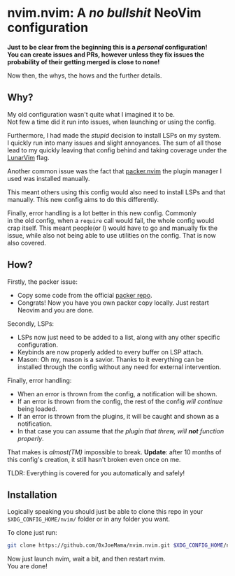 # nvim.nvim: A *no bullshit* NeoVim configuration

**Just to be clear from the beginning this is a *personal* configuration!  
You can create issues and PRs, however unless they fix issues the  
probability of their getting merged is close to none!**  

Now then, the whys, the hows and the further details.  

## Why?

My old configuration wasn't quite what I imagined it to be.  
Not few a time did it run into issues, when launching or using the config.

Furthermore, I had made the *stupid* decision to install LSPs on my system.  
I quickly run into many issues and slight annoyances. The sum of all those  
lead to my quickly leaving that config behind and taking coverage under the  
[LunarVim](https://www.lunarvim.org/) flag.

Another common issue was the fact that [packer.nvim](https://github.com/wbthomason/packer.nvim)
the plugin manager I used was installed manually.

This meant others using this config would also need to install LSPs and that  
manually. This new config aims to do this differently.  

Finally, error handling is a lot better in this new config. Commonly  
in the old config, when a `require` call would fail, the whole config would  
crap itself. This meant people(or I) would have to go and manually fix the issue,
while also not being able to use utilities on the config. That is now also covered.

## How?

Firstly, the packer issue:

- Copy some code from the official [packer repo](https://github.com/wbthomason/packer.nvim).
- Congrats! Now you have you own packer copy locally. Just restart Neovim and you
  are done.

Secondly, LSPs:

- LSPs now just need to be added to a list, along with any other specific configuration.
- Keybinds are now properly added to every buffer on LSP attach.
- Mason: Oh my, mason is a savior. Thanks to it everything can be installed
  through the config without any need for external intervention.

Finally, error handling:

- When an error is thrown from the config, a notification will be shown.
- If an error is thrown from the config, the rest of the config *will continue*
  being loaded.
- If an error is thrown from the plugins, it will be caught and shown as a notification.
- In that case you can assume that *the plugin that threw, will **not** function
  properly*.

That makes is *almost(TM)* impossible to break.
**Update**: after 10 months of this config's creation, it still hasn't broken
even once on me.

TLDR: Everything is covered for you automatically and safely!

## Installation

Logically speaking you should just be able to clone this repo in your
`$XDG_CONFIG_HOME/nvim/` folder or in any folder you want.

To clone just run:

```sh
git clone https://github.com/0xJoeMama/nvim.nvim.git $XDG_CONFIG_HOME/nvim/
```

Now just launch nvim, wait a bit, and then restart nvim.  
You are done!
